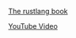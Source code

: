 [The rustlang book](https://doc.rust-lang.org/book/ch10-03-lifetime-syntax.html)


[YouTube Video](https://youtu.be/rAl-9HwD858)